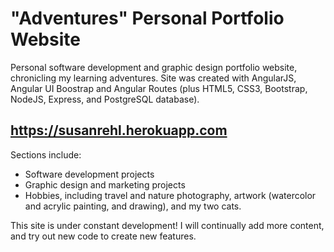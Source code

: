 # "Adventures" Personal Portfolio Website

Personal software development and graphic design portfolio website, chronicling my learning adventures.
Site was created with AngularJS, Angular UI Boostrap and Angular Routes (plus HTML5, CSS3, Bootstrap, NodeJS, Express, and PostgreSQL database).

## https://susanrehl.herokuapp.com

Sections include:
- Software development projects
- Graphic design and marketing projects
- Hobbies, including travel and nature photography, artwork (watercolor and acrylic painting, and drawing), and my two cats.

This site is under constant development! I will continually add more content, and try out new code to create new features.
